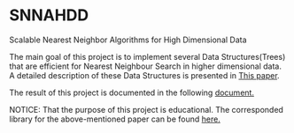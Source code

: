 # SNNAHDD

Scalable Nearest Neighbor Algorithms for High Dimensional Data

The main goal of this project is to implement several Data Structures(Trees) that are efficient for Nearest Neighbour Search in higher dimensional data.
A detailed description of these Data Structures is presented in [This paper](https://github.com/CHoudrouge4/SNNAHDD/blob/master/06809191.pdf).

The result of this project is documented in the following [document.](https://choudrouge4.github.io/pdfs/snnahdd.pdf)

NOTICE: That the purpose of this project is educational. The corresponded library for the above-mentioned paper can be found [here.](https://github.com/mariusmuja/flann)
